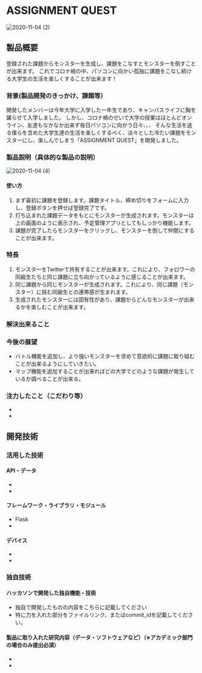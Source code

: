 # ASSIGNMENT QUEST

![2020-11-04 (2)](https://user-images.githubusercontent.com/72476251/98077146-0235ed80-1eb3-11eb-9499-41f202e8ade8.png)


## 製品概要
登録された課題からモンスターを生成し、課題をこなすとモンスターを倒すことが出来ます。
これでコロナ禍の中、パソコンに向かい孤独に課題をこなし続ける大学生の生活を楽しくすることが出来ます！
### 背景(製品開発のきっかけ、課題等）
開発したメンバーは今年大学に入学した一年生であり、キャンパスライフに胸を躍らせて入学しました。
しかし、コロナ禍のせいで大学の授業はほとんどオンライン、友達もなかなか出来ず毎日パソコンに向かう日々、、、
そんな生活を送る僕らを含めた大学生達の生活を楽しくするべく、淡々とした冷たい課題をモンスターにし、楽しんでしまう「ASSIGNMENT QUEST」を開発しました。
### 製品説明（具体的な製品の説明）
![2020-11-04 (4)](https://user-images.githubusercontent.com/72476251/98079069-9786b100-1eb6-11eb-98af-960cd27f7496.png)
#### 使い方
1. まず最初に課題を登録します。課題タイトル、締め切りをフォームに入力し、登録ボタンを押せば登録完了です。
2. 打ち込まれた課題データをもとにモンスターが生成されます。モンスターは上の画面のように表示され、予定管理アプリとしてもしっかり機能します。
3. 課題が完了したらモンスターをクリックし、モンスターを倒して仲間にすることが出来ます。
### 特長
1. モンスターをTwitterで共有することが出来ます。これにより、フォロワーの同級生たちと同じ課題に立ち向かっているように感じることが出来ます。
2. 同じ課題から同じモンスターが生成されます。これにより、同じ課題（モンスター）に挑む同級生との連帯感が生まれます。
3. 生成されたモンスターには固有性があり、課題からどんなモンスターが出来るかを楽しむことが出来ます。

### 解決出来ること
### 今後の展望
* バトル機能を追加し、より強いモンスターを求めて意欲的に課題に取り組むことが出来るようにしていきたい。
* マップ機能を追加することが出来ればどの大学でどのような課題が発生しているか調べることが出来る。
### 注力したこと（こだわり等）
*
*

## 開発技術
### 活用した技術
#### API・データ
*
*

#### フレームワーク・ライブラリ・モジュール
* Flask
*

#### デバイス
*
*

### 独自技術
#### ハッカソンで開発した独自機能・技術
* 独自で開発したものの内容をこちらに記載してください
* 特に力を入れた部分をファイルリンク、またはcommit_idを記載してください。

#### 製品に取り入れた研究内容（データ・ソフトウェアなど）（※アカデミック部門の場合のみ提出必須）
*
*
